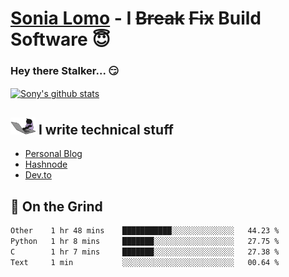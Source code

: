 # [Sonia Lomo](https://sonylomo.github.io/) - I ~~Break~~ ~~Fix~~ Build Software 😇
### Hey there Stalker... 😏 

<a href="https://github.com/sonylomo/github-readme-stats">
  <img align="center" src="https://media.giphy.com/media/lU05nFSW6Y2A/giphy.gif" alt="Sony's github stats" />
</a>

## <img src="assets/devcat.gif" width="40"> I write technical stuff
- [Personal Blog](https://www.sonylomo.dev/blog)
- [Hashnode](https://sonylomo.hashnode.dev/)
- [Dev.to](https://dev.to/sonylomo)

## 🤡 On the Grind
<!--START_SECTION:waka-->

```txt
Other    1 hr 48 mins    ███████████░░░░░░░░░░░░░░   44.23 %
Python   1 hr 8 mins     ███████░░░░░░░░░░░░░░░░░░   27.75 %
C        1 hr 7 mins     ███████░░░░░░░░░░░░░░░░░░   27.38 %
Text     1 min           ░░░░░░░░░░░░░░░░░░░░░░░░░   00.64 %
```

<!--END_SECTION:waka-->
